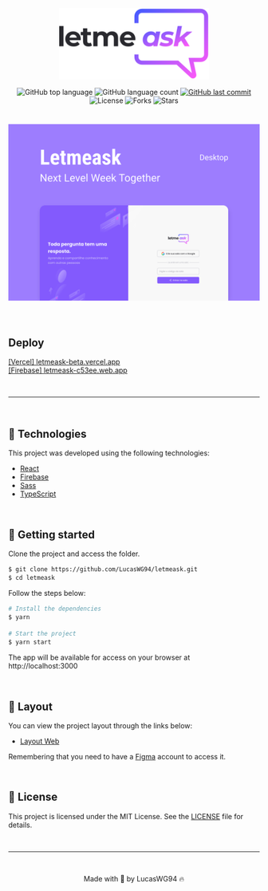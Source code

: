 <p align="center">
  <img alt="Letmeask" src=".github/logo.svg" width="300px">
</p>

<p align="center">
  <img alt="GitHub top language" src="https://img.shields.io/github/languages/top/LucasWG94/letmeask?message=MIT&color=5965E0&labelColor=121214">

  <img alt="GitHub language count" src="https://img.shields.io/github/languages/count/LucasWG94/letmeask?message=MIT&color=5965E0&labelColor=121214">

  <a href="https://github.com/LucasWG94/letmeask/commits/main">
    <img alt="GitHub last commit" src="https://img.shields.io/github/last-commit/LucasWG94/letmeask?message=MIT&color=5965E0&labelColor=121214">
  </a>

  <img  src="https://img.shields.io/static/v1?label=license&message=MIT&color=5965E0&labelColor=121214" alt="License">

  <img src="https://img.shields.io/github/forks/LucasWG94/letmeask?label=forks&message=MIT&color=5965E0&labelColor=121214" alt="Forks">

  <img src="https://img.shields.io/github/stars/LucasWG94/letmeask?label=stars&message=MIT&color=5965E0&labelColor=121214" alt="Stars">
</p>

<h1 align="center">
    <img alt="Letmeask" title="Letmeask" src=".github/cover.svg" />
</h1>

<br>

## Deploy

<a href="https://letmeask-beta.vercel.app" target="_blank">[Vercel] letmeask-beta.vercel.app</a>
<br />
<a href="https://letmeask-c53ee.web.app" target="_blank">[Firebase] letmeask-c53ee.web.app</a>

<br />

---

<br />

## 🧪 Technologies

This project was developed using the following technologies:

-   [React](https://reactjs.org)
-   [Firebase](https://firebase.google.com/)
-   [Sass](https://sass-lang.com/)
-   [TypeScript](https://www.typescriptlang.org/)

<br />

## 🚀 Getting started

Clone the project and access the folder.

```bash
$ git clone https://github.com/LucasWG94/letmeask.git
$ cd letmeask
```

Follow the steps below:

```bash
# Install the dependencies
$ yarn

# Start the project
$ yarn start
```

The app will be available for access on your browser at http://localhost:3000

<br />

## 🔖 Layout

You can view the project layout through the links below:

-   [Layout Web](https://www.figma.com/file/u0BQK8rCf2KgzcukdRRCWh/Letmeask/duplicate)

Remembering that you need to have a [Figma](http://figma.com/) account to access it.

<br />

## 📝 License

This project is licensed under the MIT License. See the [LICENSE](LICENSE) file for details.

<br />

---

<br />

<p align="center">Made with 💜 by LucasWG94 🔥</p>

<br />
